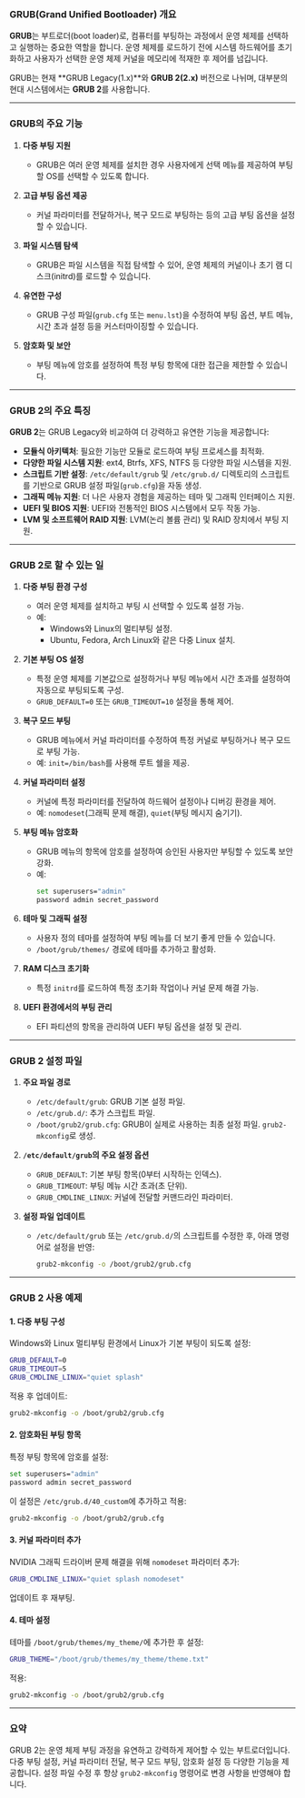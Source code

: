 ### GRUB(Grand Unified Bootloader) 개요

**GRUB**는 부트로더(boot loader)로, 컴퓨터를 부팅하는 과정에서 운영 체제를 선택하고 실행하는 중요한 역할을 합니다. 운영 체제를 로드하기 전에 시스템 하드웨어를 초기화하고 사용자가 선택한 운영 체제 커널을 메모리에 적재한 후 제어를 넘깁니다.

GRUB는 현재 **GRUB Legacy(1.x)**와 **GRUB 2(2.x)** 버전으로 나뉘며, 대부분의 현대 시스템에서는 **GRUB 2**를 사용합니다.

---

### GRUB의 주요 기능

1. **다중 부팅 지원**  
   - GRUB은 여러 운영 체제를 설치한 경우 사용자에게 선택 메뉴를 제공하여 부팅할 OS를 선택할 수 있도록 합니다.

2. **고급 부팅 옵션 제공**  
   - 커널 파라미터를 전달하거나, 복구 모드로 부팅하는 등의 고급 부팅 옵션을 설정할 수 있습니다.

3. **파일 시스템 탐색**  
   - GRUB은 파일 시스템을 직접 탐색할 수 있어, 운영 체제의 커널이나 초기 램 디스크(initrd)를 로드할 수 있습니다.

4. **유연한 구성**  
   - GRUB 구성 파일(`grub.cfg` 또는 `menu.lst`)을 수정하여 부팅 옵션, 부트 메뉴, 시간 초과 설정 등을 커스터마이징할 수 있습니다.

5. **암호화 및 보안**  
   - 부팅 메뉴에 암호를 설정하여 특정 부팅 항목에 대한 접근을 제한할 수 있습니다.

---

### GRUB 2의 주요 특징

**GRUB 2**는 GRUB Legacy와 비교하여 더 강력하고 유연한 기능을 제공합니다:

- **모듈식 아키텍처**: 필요한 기능만 모듈로 로드하여 부팅 프로세스를 최적화.
- **다양한 파일 시스템 지원**: ext4, Btrfs, XFS, NTFS 등 다양한 파일 시스템을 지원.
- **스크립트 기반 설정**: `/etc/default/grub` 및 `/etc/grub.d/` 디렉토리의 스크립트를 기반으로 GRUB 설정 파일(`grub.cfg`)을 자동 생성.
- **그래픽 메뉴 지원**: 더 나은 사용자 경험을 제공하는 테마 및 그래픽 인터페이스 지원.
- **UEFI 및 BIOS 지원**: UEFI와 전통적인 BIOS 시스템에서 모두 작동 가능.
- **LVM 및 소프트웨어 RAID 지원**: LVM(논리 볼륨 관리) 및 RAID 장치에서 부팅 지원.

---

### GRUB 2로 할 수 있는 일

1. **다중 부팅 환경 구성**
   - 여러 운영 체제를 설치하고 부팅 시 선택할 수 있도록 설정 가능.
   - 예:
     - Windows와 Linux의 멀티부팅 설정.
     - Ubuntu, Fedora, Arch Linux와 같은 다중 Linux 설치.

2. **기본 부팅 OS 설정**
   - 특정 운영 체제를 기본값으로 설정하거나 부팅 메뉴에서 시간 초과를 설정하여 자동으로 부팅되도록 구성.
   - `GRUB_DEFAULT=0` 또는 `GRUB_TIMEOUT=10` 설정을 통해 제어.

3. **복구 모드 부팅**
   - GRUB 메뉴에서 커널 파라미터를 수정하여 특정 커널로 부팅하거나 복구 모드로 부팅 가능.
   - 예: `init=/bin/bash`를 사용해 루트 쉘을 제공.

4. **커널 파라미터 설정**
   - 커널에 특정 파라미터를 전달하여 하드웨어 설정이나 디버깅 환경을 제어.
   - 예: `nomodeset`(그래픽 문제 해결), `quiet`(부팅 메시지 숨기기).

5. **부팅 메뉴 암호화**
   - GRUB 메뉴의 항목에 암호를 설정하여 승인된 사용자만 부팅할 수 있도록 보안 강화.
   - 예: 
     ```bash
     set superusers="admin"
     password admin secret_password
     ```

6. **테마 및 그래픽 설정**
   - 사용자 정의 테마를 설정하여 부팅 메뉴를 더 보기 좋게 만들 수 있습니다.
   - `/boot/grub/themes/` 경로에 테마를 추가하고 활성화.

7. **RAM 디스크 초기화**
   - 특정 `initrd`를 로드하여 특정 초기화 작업이나 커널 문제 해결 가능.

8. **UEFI 환경에서의 부팅 관리**
   - EFI 파티션의 항목을 관리하여 UEFI 부팅 옵션을 설정 및 관리.

---

### GRUB 2 설정 파일

1. **주요 파일 경로**
   - `/etc/default/grub`: GRUB 기본 설정 파일.
   - `/etc/grub.d/`: 추가 스크립트 파일.
   - `/boot/grub2/grub.cfg`: GRUB이 실제로 사용하는 최종 설정 파일. `grub2-mkconfig`로 생성.

2. **`/etc/default/grub`의 주요 설정 옵션**
   - `GRUB_DEFAULT`: 기본 부팅 항목(0부터 시작하는 인덱스).
   - `GRUB_TIMEOUT`: 부팅 메뉴 시간 초과(초 단위).
   - `GRUB_CMDLINE_LINUX`: 커널에 전달할 커맨드라인 파라미터.

3. **설정 파일 업데이트**
   - `/etc/default/grub` 또는 `/etc/grub.d/`의 스크립트를 수정한 후, 아래 명령어로 설정을 반영:
     ```bash
     grub2-mkconfig -o /boot/grub2/grub.cfg
     ```

---

### GRUB 2 사용 예제

#### 1. 다중 부팅 구성
Windows와 Linux 멀티부팅 환경에서 Linux가 기본 부팅이 되도록 설정:
```bash
GRUB_DEFAULT=0
GRUB_TIMEOUT=5
GRUB_CMDLINE_LINUX="quiet splash"
```
적용 후 업데이트:
```bash
grub2-mkconfig -o /boot/grub2/grub.cfg
```

#### 2. 암호화된 부팅 항목
특정 부팅 항목에 암호를 설정:
```bash
set superusers="admin"
password admin secret_password
```
이 설정은 `/etc/grub.d/40_custom`에 추가하고 적용:
```bash
grub2-mkconfig -o /boot/grub2/grub.cfg
```

#### 3. 커널 파라미터 추가
NVIDIA 그래픽 드라이버 문제 해결을 위해 `nomodeset` 파라미터 추가:
```bash
GRUB_CMDLINE_LINUX="quiet splash nomodeset"
```
업데이트 후 재부팅.

#### 4. 테마 설정
테마를 `/boot/grub/themes/my_theme/`에 추가한 후 설정:
```bash
GRUB_THEME="/boot/grub/themes/my_theme/theme.txt"
```
적용:
```bash
grub2-mkconfig -o /boot/grub2/grub.cfg
```

---

### 요약
GRUB 2는 운영 체제 부팅 과정을 유연하고 강력하게 제어할 수 있는 부트로더입니다. 다중 부팅 설정, 커널 파라미터 전달, 복구 모드 부팅, 암호화 설정 등 다양한 기능을 제공합니다. 설정 파일 수정 후 항상 `grub2-mkconfig` 명령어로 변경 사항을 반영해야 합니다.